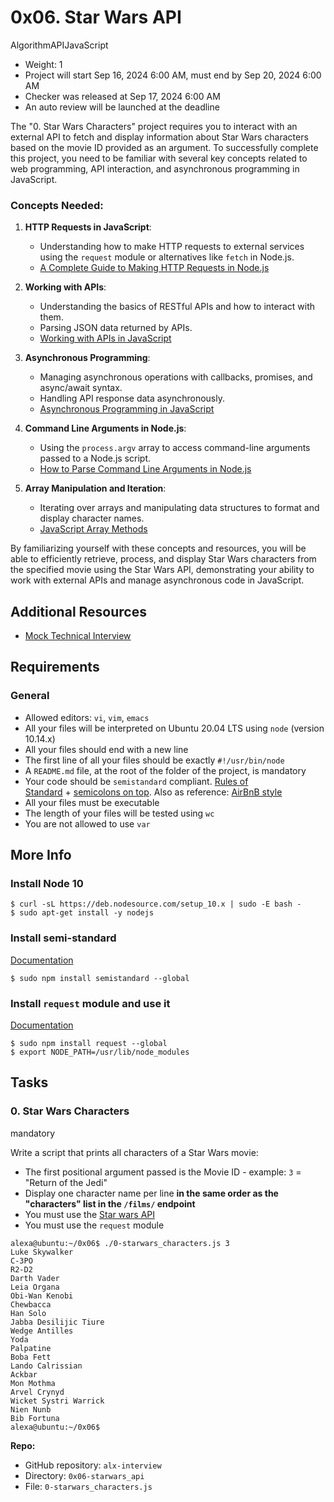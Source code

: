0x06. Star Wars API
===================

AlgorithmAPIJavaScript

-   Weight: 1
-   Project will start Sep 16, 2024 6:00 AM, must end by Sep 20, 2024 6:00 AM
-   Checker was released at Sep 17, 2024 6:00 AM
-   An auto review will be launched at the deadline

The "0. Star Wars Characters" project requires you to interact with an external API to fetch and display information about Star Wars characters based on the movie ID provided as an argument. To successfully complete this project, you need to be familiar with several key concepts related to web programming, API interaction, and asynchronous programming in JavaScript.

### Concepts Needed:

1.  **HTTP Requests in JavaScript**:

    -   Understanding how to make HTTP requests to external services using the `request` module or alternatives like `fetch` in Node.js.
    -   [A Complete Guide to Making HTTP Requests in Node.js](https://intranet.alxswe.com/rltoken/iRse23lnV4gAsD9JJTJMMQ "A Complete Guide to Making HTTP Requests in Node.js")
2.  **Working with APIs**:

    -   Understanding the basics of RESTful APIs and how to interact with them.
    -   Parsing JSON data returned by APIs.
    -   [Working with APIs in JavaScript](https://intranet.alxswe.com/rltoken/KyGS_uB68mLaP5irrH8JVA "Working with APIs in JavaScript")
3.  **Asynchronous Programming**:

    -   Managing asynchronous operations with callbacks, promises, and async/await syntax.
    -   Handling API response data asynchronously.
    -   [Asynchronous Programming in JavaScript](https://intranet.alxswe.com/rltoken/tdKMGJrRstCkXSReNfRFpQ "Asynchronous Programming in JavaScript")
4.  **Command Line Arguments in Node.js**:

    -   Using the `process.argv` array to access command-line arguments passed to a Node.js script.
    -   [How to Parse Command Line Arguments in Node.js](https://intranet.alxswe.com/rltoken/oWBOWJZLF_D9GfOydPz6Kg "How to Parse Command Line Arguments in Node.js")
5.  **Array Manipulation and Iteration**:

    -   Iterating over arrays and manipulating data structures to format and display character names.
    -   [JavaScript Array Methods](https://intranet.alxswe.com/rltoken/8zdG036OYYvVco_AZTExoA "JavaScript Array Methods")

By familiarizing yourself with these concepts and resources, you will be able to efficiently retrieve, process, and display Star Wars characters from the specified movie using the Star Wars API, demonstrating your ability to work with external APIs and manage asynchronous code in JavaScript.

Additional Resources
--------------------

-   [Mock Technical Interview](https://intranet.alxswe.com/rltoken/du6hlPQm6qi4A7eEursNhQ "Mock Technical Interview")

Requirements
------------

### General

-   Allowed editors: `vi`, `vim`, `emacs`
-   All your files will be interpreted on Ubuntu 20.04 LTS using `node` (version 10.14.x)
-   All your files should end with a new line
-   The first line of all your files should be exactly `#!/usr/bin/node`
-   A `README.md` file, at the root of the folder of the project, is mandatory
-   Your code should be `semistandard` compliant. [Rules of Standard](https://intranet.alxswe.com/rltoken/9P3gH5mVdJCEKL87E-IMaA "Rules of Standard") + [semicolons on top](https://intranet.alxswe.com/rltoken/WjMvQfBMKBdsNUuHyg55Dw "semicolons on top"). Also as reference: [AirBnB style](https://intranet.alxswe.com/rltoken/Xp81RT-Sfi7uE_kNCSXunw "AirBnB style")
-   All your files must be executable
-   The length of your files will be tested using `wc`
-   You are not allowed to use `var`

More Info
---------

### Install Node 10

```
$ curl -sL https://deb.nodesource.com/setup_10.x | sudo -E bash -
$ sudo apt-get install -y nodejs

```

### Install semi-standard

[Documentation](https://intranet.alxswe.com/rltoken/WjMvQfBMKBdsNUuHyg55Dw "Documentation")

```
$ sudo npm install semistandard --global

```

### Install `request` module and use it

[Documentation](https://intranet.alxswe.com/rltoken/BWz2gc45S-nZaxEY6GA6Zw "Documentation")

```
$ sudo npm install request --global
$ export NODE_PATH=/usr/lib/node_modules

```

Tasks
-----

### 0\. Star Wars Characters

mandatory

Write a script that prints all characters of a Star Wars movie:

-   The first positional argument passed is the Movie ID - example: `3` = "Return of the Jedi"
-   Display one character name per line **in the same order as the "characters" list in the `/films/` endpoint**
-   You must use the [Star wars API](https://intranet.alxswe.com/rltoken/gh_NaSUk9QlXHVoACFU-tg "Star wars API")
-   You must use the `request` module

```
alexa@ubuntu:~/0x06$ ./0-starwars_characters.js 3
Luke Skywalker
C-3PO
R2-D2
Darth Vader
Leia Organa
Obi-Wan Kenobi
Chewbacca
Han Solo
Jabba Desilijic Tiure
Wedge Antilles
Yoda
Palpatine
Boba Fett
Lando Calrissian
Ackbar
Mon Mothma
Arvel Crynyd
Wicket Systri Warrick
Nien Nunb
Bib Fortuna
alexa@ubuntu:~/0x06$

```

**Repo:**

-   GitHub repository: `alx-interview`
-   Directory: `0x06-starwars_api`
-   File: `0-starwars_characters.js`
